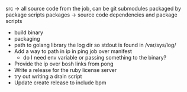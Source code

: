 src -> all source code from the job, can be git submodules packaged by package
scripts
packages -> source code dependencies and package scripts


- build binary
- packaging
- path to golang library the log dir so stdout is found in /var/sys/log/<job>
- Add a way to path in ip in ping job over manifest
  - do I need env variable or passing something to the binary?
- Provide the ip over bosh links from pong
- Write a release for the ruby license server
- try out writing a drain script
- Update create release to include bpm
